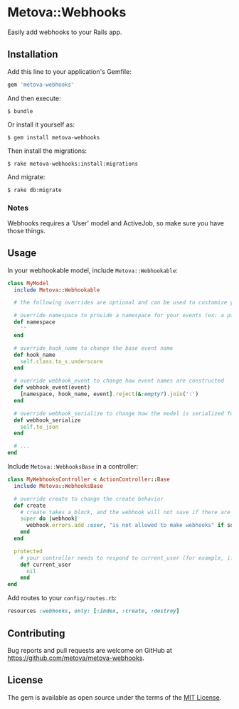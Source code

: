 # Metova::Webhooks

Easily add webhooks to your Rails app.

## Installation

Add this line to your application's Gemfile:

```ruby
gem 'metova-webhooks'
```

And then execute:

    $ bundle

Or install it yourself as:

    $ gem install metova-webhooks

Then install the migrations:

    $ rake metova-webhooks:install:migrations

And migrate:

    $ rake db:migrate

### Notes

Webhooks requires a 'User' model and ActiveJob, so make sure you have those things.

## Usage

In your webhookable model, include `Metova::Webhookable`:

```ruby
class MyModel
  include Metova::Webhookable

  # the following overrides are optional and can be used to customize your events

  # override namespace to provide a namespace for your events (ex: a parent class and id)
  def namespace
    ''
  end

  # override hook_name to change the base event name
  def hook_name
    self.class.to_s.underscore
  end

  # override webhook_event to change how event names are constructed
  def webhook_event(event)
    [namespace, hook_name, event].reject(&:empty?).join(':')
  end

  # override webhook_serialize to change how the model is serialized for sending
  def webhook_serialize
    self.to_json
  end

  # ...
end
```

Include `Metova::WebhooksBase` in a controller:

```ruby
class MyWebhooksController < ActionController::Base
  include Metova::WebhooksBase

  # override create to change the create behavior
  def create
    # create takes a block, and the webhook will not save if there are any errors, so you can do custom validations
    super do |webhook|
      webhook.errors.add :user, "is not allowed to make webhooks" if some_condition
    end
  end

  protected
    # your controller needs to respond to current_user (for example, if you are using devise)
    def current_user
      nil
    end
end
```

Add routes to your `config/routes.rb`:

```ruby
resources :webhooks, only: [:index, :create, :destroy]
```

## Contributing

Bug reports and pull requests are welcome on GitHub at https://github.com/metova/metova-webhooks.


## License

The gem is available as open source under the terms of the [MIT License](http://opensource.org/licenses/MIT).
